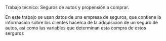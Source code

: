 Trabajo técnico: Seguros de autos y propensión a comprar.

En este trabajo se usan datos de una empresa de seguros, que contiene la información sobre 
los clientes hacerca de la adquisicion de un seguro de autos, asi como las variables que determinan esta compra de estos serguros

